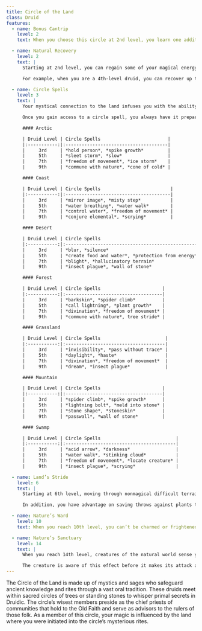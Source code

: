 ```yaml
---
title: Circle of the Land
class: Druid
features:
  - name: Bonus Cantrip
    level: 2
    text: When you choose this circle at 2nd level, you learn one additional druid cantrip of your choice.

  - name: Natural Recovery
    level: 2
    text: |
      Starting at 2nd level, you can regain some of your magical energy by sitting in meditation and communing with nature. During a short rest, you choose expended spell slots to recover. The spell slots can have a combined level that is equal to or less than half your druid level (rounded up), and none of the slots can be 6th level or higher. You can’t use this feature again until you finish a long rest.

      For example, when you are a 4th-level druid, you can recover up to two levels worth of spell slots. You can recover either a 2nd-level slot or two 1st-level slots.

  - name: Circle Spells
    level: 3
    text: |
      Your mystical connection to the land infuses you with the ability to cast certain spells. At 3rd, 5th, 7th, and 9th level you gain access to circle spells connected to the land where you became a druid. Choose that land---arctic, coast, desert, forest, grassland, mountain, or swamp---and consult the associated list of spells.

      Once you gain access to a circle spell, you always have it prepared, and it doesn’t count against the number of spells you can prepare each day. If you gain access to a spell that doesn’t appear on the druid spell list, the spell is nonetheless a druid spell for you.

      #### Arctic

      | Druid Level | Circle Spells                         |
      |:-----------:|:--------------------------------------|
      |     3rd     | *hold person*, *spike growth*         |
      |     5th     | *sleet storm*, *slow*                 |
      |     7th     | *freedom of movement*, *ice storm*    |
      |     9th     | *commune with nature*, *cone of cold* |

      #### Coast

      | Druid Level | Circle Spells                          |
      |:-----------:|:---------------------------------------|
      |     3rd     | *mirror image*, *misty step*           |
      |     5th     | *water breathing*, *water walk*        |
      |     7th     | *control water*, *freedom of movement* |
      |     9th     | *conjure elemental*, *scrying*         |

      #### Desert

      | Druid Level | Circle Spells                                     |
      |:-----------:|:--------------------------------------------------|
      |     3rd     | *blur, *silence*                                  |
      |     5th     | *create food and water*, *protection from energy* |
      |     7th     | *blight*, *hallucinatory terrain*                 |
      |     9th     | *insect plague*, *wall of stone*                  |

      #### Forest

      | Druid Level | Circle Spells                       |
      |:-----------:|:------------------------------------|
      |     3rd     | *barkskin*, *spider climb*          |
      |     5th     | *call lightning*, *plant growth*    |
      |     7th     | *divination*, *freedom of movement* |
      |     9th     | *commune with nature*, tree stride* |

      #### Grassland

      | Druid Level | Circle Spells                        |
      |:-----------:|:-------------------------------------|
      |     3rd     | *invisibility*, *pass without trace* |
      |     5th     | *daylight*, *haste*                  |
      |     7th     | *divination*, *freedom of movement*  |
      |     9th     | *dream*, *insect plague*             |

      #### Mountain

      | Druid Level | Circle Spells                       |
      |:-----------:|:------------------------------------|
      |     3rd     | *spider climb*, *spike growth*      |
      |     5th     | *lightning bolt*, *meld into stone* |
      |     7th     | *stone shape*, *stoneskin*          |
      |     9th     | *passwall*, *wall of stone*         |

      #### Swamp

      | Druid Level | Circle Spells                            |
      |:-----------:|:-----------------------------------------|
      |     3rd     | *acid arrow*, *darkness*                 |
      |     5th     | *water walk*, *stinking cloud*           |
      |     7th     | *freedom of movement*, *locate creature* |
      |     9th     | *insect plague*, *scrying*               |

  - name: Land’s Stride
    level: 6
    text: |
      Starting at 6th level, moving through nonmagical difficult terrain costs you no extra movement. You can also pass through nonmagical plants without being slowed by them and without taking damage from them if they have thorns, spines, or a similar hazard.

      In addition, you have advantage on saving throws against plants that are magically created or manipulated to impede movement, such those created by the entangle spell.

  - name: Nature’s Ward
    level: 10
    text: When you reach 10th level, you can’t be charmed or frightened by elementals or fey, and you are immune to poison and disease.

  - name: Nature’s Sanctuary
    level: 14
    text: |
      When you reach 14th level, creatures of the natural world sense your connection to nature and become hesitant to attack you. When a beast or plant creature attacks you, that creature must make a Wisdom saving throw against your druid spell save DC. On a failed save, the creature must choose a different target, or the attack automatically misses. On a successful save, the creature is immune to this effect for 24 hours.

      The creature is aware of this effect before it makes its attack against you.
---
```


The Circle of the Land is made up of mystics and sages who safeguard ancient knowledge and rites through a vast oral tradition. These druids meet within sacred circles of trees or standing stones to whisper primal secrets in Druidic. The circle’s wisest members preside as the chief priests of communities that hold to the Old Faith and serve as advisors to the rulers of those folk. As a member of this circle, your magic is influenced by the land where you were initiated into the circle’s mysterious rites.
